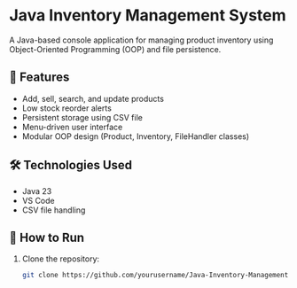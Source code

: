 # Java Inventory Management System

A Java-based console application for managing product inventory using Object-Oriented Programming (OOP) and file persistence.

## 🚀 Features
- Add, sell, search, and update products
- Low stock reorder alerts
- Persistent storage using CSV file
- Menu-driven user interface
- Modular OOP design (Product, Inventory, FileHandler classes)

## 🛠️ Technologies Used
- Java 23
- VS Code
- CSV file handling

## 📂 How to Run
1. Clone the repository:
   ```bash
   git clone https://github.com/yourusername/Java-Inventory-Management-System.git
